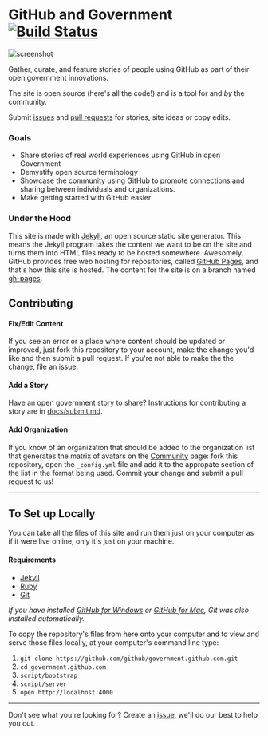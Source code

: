 # GitHub and Government [![Build Status](https://travis-ci.org/github/government.github.com.png?branch=gh-pages)](https://travis-ci.org/github/government.github.com)

![screenshot](https://f.cloud.github.com/assets/282759/1335911/28b3ec66-35c0-11e3-8ee6-66272b9f4186.png)

Gather, curate, and feature stories of people using GitHub as part of their open government innovations.

The site is open source (here's all the code!) and is a tool for and _by_ the community.

Submit [issues](https://github.com/github/government.github.com/issues/new) and [pull requests](https://github.com/github/government.github.com/compare/) for stories, site ideas or copy edits.

### Goals

- Share stories of real world experiences using GitHub in open Government
- Demystify open source terminology
- Showcase the community using GitHub to promote connections and sharing between individuals and organizations.
- Make getting started with GitHub easier

### Under the Hood

This site is made with [Jekyll](http://jekyllrb.com), an open source static site generator. This means the Jekyll program takes the content we want to be on the site and turns them into HTML files ready to be hosted somewhere. Awesomely, GitHub provides free web hosting for repositories, called [GitHub Pages](http://pages.github.com/), and that's how this site is hosted. The content for the site is on a branch named [gh-pages](https://github.com/github/government.github.com/tree/gh-pages).

## Contributing

#### Fix/Edit Content

If you see an error or a place where content should be updated or improved, just fork this repository to your account, make the change you'd like and then submit a pull request. If you're not able to make the the change, file an [issue](https://github.com/github/government.github.com/issues/new).

#### Add a Story

Have an open government story to share? Instructions for contributing a story are in [docs/submit.md](https://github.com/github/government.github.com/blob/gh-pages/docs/submit.md).

#### Add Organization

If you know of an organization that should be added to the organization list that generates the matrix of avatars on the [Community](http://government.github.com/community) page: fork this repository, open the `_config.yml` file and add it to the appropate section of the list in the format being used. Commit your change and submit a pull request to us!

---

## To Set up Locally

You can take all the files of this site and run them just on your computer as if it were live online, only it's just on your machine.

#### Requirements

* [Jekyll](http://jekyllrb.com/)
* [Ruby](https://www.ruby-lang.org/en/)
* [Git](http://git-scm.com/)

_If you have installed [GitHub for Windows](http://windows.github.com) or [GitHub for Mac](http://mac.github.com), Git was also installed automatically._

To copy the repository's files from here onto your computer and to view and serve those files locally, at your computer's command line type:

1. `git clone https://github.com/github/government.github.com.git`
2. `cd government.github.com`
3. `script/bootstrap`
4. `script/server`
5. `open http://localhost:4000`

----

Don't see what you're looking for? Create an [issue](https://github.com/github/government.github.com/issues/new), we'll do our best to help you out.
